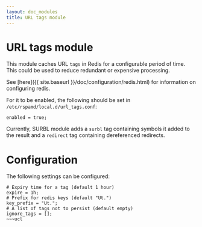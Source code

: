 ```yaml
---
layout: doc_modules
title: URL tags module
---
```


# URL tags module

This module caches URL `tags` in Redis for a configurable period of time. This could be used to reduce redundant or expensive processing.

See [here]({{ site.baseurl }}/doc/configuration/redis.html) for information on configuring redis.

For it to be enabled, the following should be set in `/etc/rspamd/local.d/url_tags.conf`:
~~~ucl
enabled = true;
~~~

Currently, SURBL module adds a `surbl` tag containing symbols it added to the result and a `redirect` tag containing dereferenced redirects.

# Configuration

The following settings can be configured:

~~~ucl
# Expiry time for a tag (default 1 hour)
expire = 1h;
# Prefix for redis keys (default "Ut.")
key_prefix = "Ut.";
# A list of tags not to persist (default empty)
ignore_tags = [];
~~~ucl
